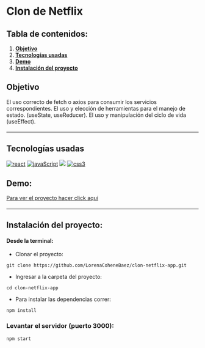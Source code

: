 # Clon de Netflix

## Tabla de contenidos:

1. **[Objetivo](#objetivo)**
1. **[Tecnologías usadas](#tecnologías-usadas)**
1. **[Demo](#demo)**
1. **[Instalación del proyecto](#instalación-del-proyecto)**

## Objetivo
El uso correcto de fetch o axios para consumir los servicios correspondientes.
El uso y elección de herramientas para el manejo de estado. (useState, useReducer).
El uso y manipulación del ciclo de vida (useEffect).

#### 
***
## Tecnologías usadas

<p align="left">
<!-- REACT -->
  <a href="https://reactjs.org/" target="_blank" data-bs-toggle="tooltip" title="ReactJS"> <img src="https://img.shields.io/badge/React-20232A?style=for-the-badge&logo=react&logoColor=61DAFB" alt="react"/></a>
  <!-- JAVASCRIPT  -->
<a href=https://developer.mozilla.org/en-US/docs/Web/JavaScript" target="_blank" data-bs-toggle="tooltip" title="JavaScript"><img src="https://img.shields.io/badge/JavaScript-323330?style=for-the-badge&logo=javascript&logoColor=F7DF1E" alt="javaScript"/></a>
<!-- HTML -->
<a href="https://developer.mozilla.org/es/docs/Web/HTML" alt="HTML5" data-bs-toggle="tooltip" title="HTML" ><img src= "https://img.shields.io/badge/HTML5-E34F26?style=for-the-badge&logo=html5&logoColor=white" /></a>
<!–– CSS ––>
<a href="https://www.w3schools.com/css/" target="_blank" data-bs-toggle="tooltip" title="CSS3"> <img src="https://img.shields.io/badge/CSS3-1572B6?style=for-the-badge&logo=css3&logoColor=white" alt="css3"/> </a>
 </p>
 
## Demo:

<a href="" target="_blank">Para ver el proyecto hacer click aquí</a>

#### 
                                                                         
 ***    
 ## Instalación del proyecto:

#### Desde la terminal:

- Clonar el proyecto:
````
git clone https://github.com/LorenaCoheneBaez/clon-netflix-app.git
````

- Ingresar a la carpeta del proyecto:
````
cd clon-netflix-app
````
- Para instalar las dependencias correr: 
````
npm install
````
### Levantar el servidor (puerto 3000):

````
npm start
````